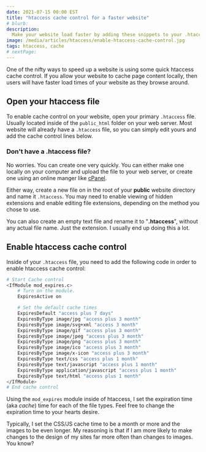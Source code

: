 ```yaml
---
date: 2021-07-15 00:00 EST
title: "htaccess cache control for a faster website"
# blurb:
description:
  Make your website load faster by adding these snippets to your .htaccess file
image: /media/articles/htaccess/enable-htaccess-cache-control.jpg
tags: htaccess, cache
# nextPage:
---
```


One of the nifty ways to speed up a website is using some quick htaccess cache
control. If you allow your website to cache page content locally, then users
will have faster load times of your website as they browse around.

## Open your htaccess file

To enable cache control on your website, open your primary `.htaccess` file.
Usually located inside of the `public_html` folder on your web server. Most
website will already have a `.htaccess` file, so you can simply edit yours and
add the cache control lines below.

### Don't have a .htaccess file?

No worries. You can create one very quickly. You can either make one locally on
your computer and upload the file to your web server, or create one using an
online manger like
[cPanel](https://www.hostwinds.com/guide/creating-editing-htaccess-file/).

Either way, create a new file on in the root of your **public** website
directory and name it `.htaccess`. You may need to enable viewing of hidden
extensions and enable editing file extensions, depending on the method you chose
to use.

You can also create an empty text file and rename it to "**.htaccess**", without
any actual file name. Just the extension. I usually end up doing this a lot.

## Enable htaccess cache control

Inside of your `.htaccess` file, you need to add the following code in order to
enable htaccess cache control:

```bash
# Start Cache control
<IfModule mod_expires.c>
    # Turn on the module.
    ExpiresActive on

    # Set the default cache times
    ExpiresDefault "access plus 7 days"
    ExpiresByType image/jpg "access plus 3 month"
    ExpiresByType image/svg+xml "access 3 month"
    ExpiresByType image/gif "access plus 3 month"
    ExpiresByType image/jpeg "access plus 3 month"
    ExpiresByType image/png "access plus 3 month"
    ExpiresByType image/ico "access plus 3 month"
    ExpiresByType image/x-icon "access plus 3 month"
    ExpiresByType text/css "access plus 1 month"
    ExpiresByType text/javascript "access plus 1 month"
    ExpiresByType application/javascript "access plus 1 month"
    ExpiresByType text/html "access plus 1 month"
</IfModule>
# End cache control
```

Using the `mod_expires` module inside of htaccess, I set the expiration time
(aka _cache_) time for each of the file types. Feel free to change the
expiration time to your hearts desire.

Typically, I set the CSS/JS cache time to be a month or more and the images to
be even longer. My reasoning is that if I am more likely to make changes to the
design of my sites far more often than changes to images. You know?
